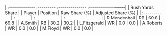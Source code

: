 | :------------- :--------- :-------------- :------------------|
|                       Rush Yards Share                       |
| Player       | Position | Raw Share (%) | Adjusted Share (%) |
| :------------| :--------| :-------------| :------------------|
| R.Mendenhall | RB       | 69.8          | 69.8               |
| A.Smith      | RB       | 30.2          | 30.2               |
| L.Fitzgerald | WR       | 0.0           | 0.0                |
| A.Roberts    | WR       | 0.0           | 0.0                |
| M.Floyd      | WR       | 0.0           | 0.0                |